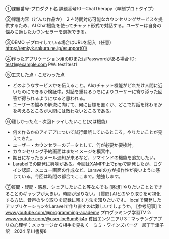 ①課題番号-プロダクト名
課題番号10－ChatTherapy（卒制プロトタイプ）

②課題内容（どんな作品か）
２４時間対応可能なカウンセリングサービスを提供するため、AI Chat機能を使ってチャット形式で対話する。ユーザーは自身の悩みに適したカウンセラーを選択できる。

③DEMO
デプロイしている場合はURLを記入（任意）
https://emkyk.sakura.ne.jp/esupport01/

④作ったアプリケーション用のIDまたはPasswordがある場合
ID: test1@example.com
PW: test1test1

⑤工夫した点・こだわった点
- どのようなサービスかを伝えること。AIのチャット機能がどれだけ人間に近いものにできるか検証中。対話を重ねるうちによりユーザーに寄り添った回答が得られるようになると思われる。
- ユーザーの悩みの解決に向けて、何に目標を置くか、どこで対話を終わるかを考えるところが人間には敵わないところである。

⑥難しかった点・次回トライしたいこと(又は機能)
- 何を作るかのアイデアについて試行錯誤しているところ。やりたいことが見えてきた。
- ユーザー・カウンセラーのデータとして、何が必要か要検討。
- カウンセリング予約画面はまだイメージを模索中。
- 期日になったらメール通知が来るなど、リマインドの機能を追加したい。
- Larabelでの開発に興味がある。今回はXAMPP上でphpで開発したが、ログイン認証、メニュー画面の作成など、Laravelの方が操作性が良いように感じている。今回は時間の都合でここまで。勉強します。

⑦質問・疑問・感想、シェアしたいこと等なんでも
[感想] やりたいこととできることのギャップが大きい。時間が足りない。
[質問] AIとのやり取りを可視化する方法、音声のやり取りを記録に残す方法を知りたいです。
localで開発したアップリケーションをLaravelで作り直すのは難しいでしょうか。
[参考記事]
1: www.youtube.com/@programming-academy プログラミング学習TV 
2: www.youtube.com/@user-be8um6jk4o  貧困エンジニアU
3：マッチングアプリの心理学：メッセージから相手を見抜く　ミミ・ワインズバーグ　尼丁千津子訳　2024 早川書房ß

